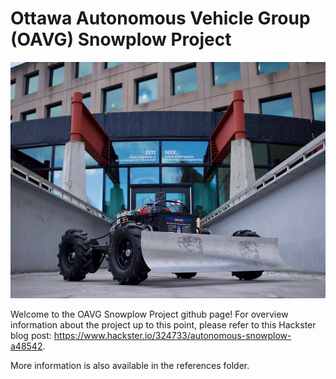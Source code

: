 # Ottawa Autonomous Vehicle Group (OAVG) Snowplow Project

![alt text](https://github.com/jmidwint/oavg_snowplow/blob/master/images/oavg_snowplow.jpg "OAVG Snowplow")

Welcome to the OAVG Snowplow Project github page!  For overview information about the project up to this point, please refer to this Hackster blog post: <https://www.hackster.io/324733/autonomous-snowplow-a48542>.

More information is also available in the references folder.

